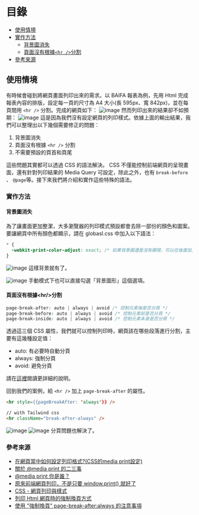 # 目錄
- [使用情境](#使用情境)
- [實作方法](#實作方法)
  - [背景圖消失](#背景圖消失)
  - [頁面沒有根據`<hr />`分割](#頁面沒有根據hr分割)
- [參考來源](#參考來源)

## 使用情境
有時候會碰到將網頁畫面列印出來的需求。以 BAIFA 報表為例，先用 Html 完成報表內容的排版，設定每一頁的尺寸為 A4 大小(長 595px、寬 842px)，並在每頁間用 `<hr />` 分割。完成的網頁如下：
![image](https://github.com/CAFECA-IO/KnowledgeManagement/assets/114177573/a46ff708-caeb-43a3-ade3-86f4465770d4)
然而列印出來的結果卻不如預期：
![image](https://github.com/CAFECA-IO/KnowledgeManagement/assets/114177573/e6398eff-5d83-42e5-b5be-313915b543fa)
這是因為我們沒有設定網頁的列印樣式。依據上面的輸出結果，我們可以整理出以下幾個需要修正的問題：

1. 背景圖消失
2. 頁面沒有根據 `<hr />` 分割
3. 不需要預設的頁首和頁尾

這些問題其實都可以透過 CSS 的語法解決。 CSS 不僅能控制前端網頁的呈現畫面，還有針對列印結果的 Media Query 可設定，除此之外，也有 `break-before` 、 `@page`等。接下來我們將介紹和實作這些特殊的語法。

### 實作方法
#### 背景圖消失
為了讓畫面更加整潔，大多瀏覽器的列印模式預設都會去除一部份的顏色和圖案。要讓網頁中所有顏色都顯示，請在 globasl.css 中加入以下語法：
```css
* {
  -webkit-print-color-adjust: exact; /* 如果背景圖還是沒有顯現，可以在後面加上 !important */
}
```
![image](https://github.com/CAFECA-IO/KnowledgeManagement/assets/114177573/dde8fff3-27ff-4394-ad3c-beb94ecca67e)
這樣背景就有了。

![image](https://github.com/CAFECA-IO/KnowledgeManagement/assets/114177573/0123ad4a-d2e9-4585-9f03-4034e776b4b6)
手動模式下也可以直接勾選「背景圖形」這個選項。

#### 頁面沒有根據\<hr/>分割
```css
page-break-after: auto | always | avoid /* 控制元素後是否分頁 */
page-break-before: auto | always | avoid /* 控制元素前是否分頁 */
page-break-inside: auto | always | avoid /* 控制元素本身是否分頁 */
```
透過這三個 CSS 屬性，我們就可以控制列印時，網頁該在哪些段落進行分割，主要有這幾種設定值：
- auto: 有必要時自動分頁
- always: 強制分頁
- avoid: 避免分頁

請在[這裡](https://developer.mozilla.org/en-US/docs/Web/CSS/break-after)閱讀更詳細的說明。

回到我們的案例，給 `<hr />` 加上 `page-break-after` 的屬性。
```html
<hr style={{pageBreakAfter: 'always'}} />

// with Tailwind css
<hr className="break-after-always" />
```
![image](https://github.com/CAFECA-IO/KnowledgeManagement/assets/114177573/8c0fc15b-c1ad-4235-a558-330f3d0123d0)
![image](https://github.com/CAFECA-IO/KnowledgeManagement/assets/114177573/73f909c5-42c5-4fd9-9712-2a8552d155ea)
分頁問題也解決了。

### 參考來源
- [在網頁當中如何設定列印格式?(CSS的media print設定)](https://kbytalk.com/html-print-css/)
- [關於 @media print 的二三事](https://kakadodo.github.io/2018/03/13/css-media-print-setting/)
- [@media print 你是誰？](https://tsengbatty.medium.com/media-print-%E4%BD%A0%E6%98%AF%E8%AA%B0-ae093fab85b8)
- [原來前端網頁列印，不是只要 window.print() 就好了](https://medium.com/unalai/%E5%8E%9F%E4%BE%86%E5%89%8D%E7%AB%AF%E7%B6%B2%E9%A0%81%E5%88%97%E5%8D%B0-%E4%B8%8D%E6%98%AF%E5%8F%AA%E8%A6%81-window-print-%E5%B0%B1%E5%A5%BD%E4%BA%86-7af44cacf43e)
- [CSS - 網頁列印與樣式](https://ithelp.ithome.com.tw/articles/10232006)
- [列印 Html 網頁時的強制換頁方式](http://www.eion.com.tw/Blogger/?Pid=1048)
- [使用 "強制換頁" page-break-after:always 的注意事項 ](https://seanphpbook.blogspot.com/2020/04/css-page-break-afteralways-chrome-ie.html)

